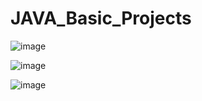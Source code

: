 # JAVA_Basic_Projects

![image](https://github.com/user-attachments/assets/5106651e-15e8-4504-9349-7cb402e8d3a5)

![image](https://github.com/user-attachments/assets/e779c18c-70b8-429d-a2ea-faa16263b442)


![image](https://github.com/user-attachments/assets/f94e51cd-a43b-4738-809d-2d85bfcb2072)
